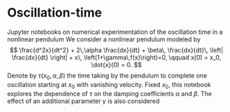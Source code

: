 # Oscillation-time
Jupyter notebooks on numerical experimentation of the oscillation time in a nonlinear pendulum 
We consider a nonlinear pendulum modeled by 
$$
\frac{d^2x}{dt^2} + 2\,\alpha  \frac{dx}{dt} + \beta\, \frac{dx}{dt}\, \left| \frac{dx}{dt} \right|  + x\, \left(1+\gamma\,f(x)\right)=0, 
\qquad x(0) = x_0, \dot{x}(0) = 0.
$$
Denote by  $\tau(x_0, \alpha, \beta)$ the time taking by the pendulum to complete one oscillation starting at $x_0$ with vanishing velocity. Fixed $x_0$, this notebook explores the dependence of $\tau$ on the damping coefficients $\alpha$ and $\beta$. The effect of an additional parameter  $\gamma$ is also considered 
